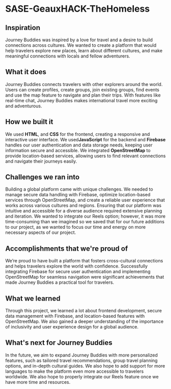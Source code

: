 # SASE-GeauxHACK-TheHomeless

## Inspiration
Journey Buddies was inspired by a love for travel and a desire to build connections across cultures. We wanted to create a platform that would help travelers explore new places, learn about different cultures, and make meaningful connections with locals and fellow adventurers.

## What it does
Journey Buddies connects travelers with other explorers around the world. Users can create profiles, create groups, join existing groups, find events and use the map feature to navigate and plan their trips. With features like real-time chat, Journey Buddies makes international travel more exciting and adventurous. 

## How we built it
We used **HTML**, and **CSS** for the frontend, creating a responsive and interactive user interface. We used**JavaScript** for the backend and **Firebase** handles our user authentication and data storage needs, keeping user information secure and accessible. We integrated **OpenStreetMap** to provide location-based services, allowing users to find relevant connections and navigate their journeys easily.

## Challenges we ran into
Building a global platform came with unique challenges. We needed to manage secure data handling with Firebase, optimize location-based services through OpenStreetMap, and create a reliable user experience that works across various cultures and regions. Ensuring that our platform was intuitive and accessible for a diverse audience required extensive planning and iteration. We wanted to integrate our Reels option; however, it was more time-consuming than we imagined so we saved that for our future additions to our project, as we wanted to focus our time and energy on more necessary aspects of our project.

## Accomplishments that we're proud of
We’re proud to have built a platform that fosters cross-cultural connections and helps travelers explore the world with confidence. Successfully integrating Firebase for secure user authentication and implementing OpenStreetMap for seamless navigation were significant achievements that made Journey Buddies a practical tool for travelers.

## What we learned
Through this project, we learned a lot about frontend development, secure data management with Firebase, and location-based features with OpenStreetMap. We also gained a deeper understanding of the importance of inclusivity and user experience design for a global audience.

## What's next for Journey Buddies
In the future, we aim to expand Journey Buddies with more personalized features, such as tailored travel recommendations, group travel planning options, and in-depth cultural guides. We also hope to add support for more languages to make the platform even more accessible to travelers worldwide. We also hope to properly integrate our Reels feature once we have more time and resources. 
